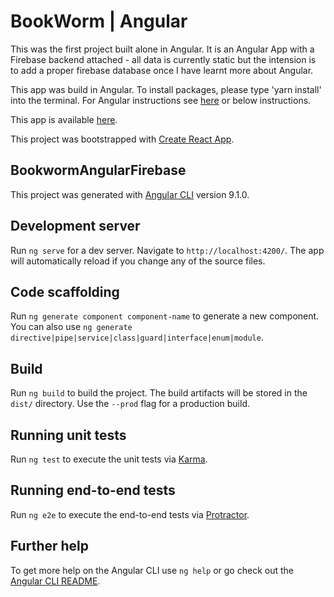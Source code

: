 # BookWorm | Angular
This was the first project built alone in Angular. It is an Angular App with a Firebase backend attached - all data is currently static but the intension is to add a proper firebase database once I have learnt more about Angular.

This app was build in Angular. To install packages, please type 'yarn install' into the terminal. For Angular instructions see [here](https://angular.io/) or below instructions.

This app is available [here](https://bookworm-angular.web.app/).

This project was bootstrapped with [Create React App](https://github.com/facebook/create-react-app).


## BookwormAngularFirebase

This project was generated with [Angular CLI](https://github.com/angular/angular-cli) version 9.1.0.

## Development server

Run `ng serve` for a dev server. Navigate to `http://localhost:4200/`. The app will automatically reload if you change any of the source files.

## Code scaffolding

Run `ng generate component component-name` to generate a new component. You can also use `ng generate directive|pipe|service|class|guard|interface|enum|module`.

## Build

Run `ng build` to build the project. The build artifacts will be stored in the `dist/` directory. Use the `--prod` flag for a production build.

## Running unit tests

Run `ng test` to execute the unit tests via [Karma](https://karma-runner.github.io).

## Running end-to-end tests

Run `ng e2e` to execute the end-to-end tests via [Protractor](http://www.protractortest.org/).

## Further help

To get more help on the Angular CLI use `ng help` or go check out the [Angular CLI README](https://github.com/angular/angular-cli/blob/master/README.md).
